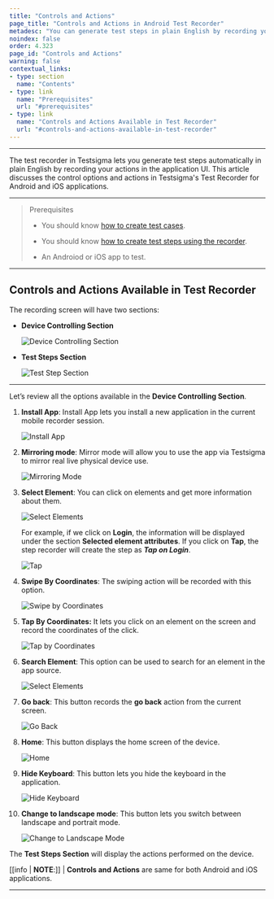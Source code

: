 ```yaml
---
title: "Controls and Actions"
page_title: "Controls and Actions in Android Test Recorder"
metadesc: "You can generate test steps in plain English by recording your actions for android & iOS apps. Learn controls & actions available in Testsigma application"
noindex: false
order: 4.323
page_id: "Controls and Actions"
warning: false
contextual_links:
- type: section
  name: "Contents"
- type: link
  name: "Prerequisites"
  url: "#prerequisites"
- type: link
  name: "Controls and Actions Available in Test Recorder"
  url: "#controls-and-actions-available-in-test-recorder"
---
```


---

The test recorder in Testsigma lets you generate test steps automatically in plain English by recording your actions in the application UI. This article discusses the control options and actions in Testsigma's Test Recorder for Android and iOS applications.

---

> <p id="prerequisites">Prerequisites</p>
> 
> - You should know [how to create test cases](https://testsigma.com/docs/test-cases/manage/add-edit-delete/).
> 
> - You should know [how to create test steps using the recorder](https://testsigma.com/docs/test-cases/create-test-steps/overview/#creating-test-steps-using-test-recorder).
> 
> - An Androiod or iOS app to test. 

---

## **Controls and Actions Available in Test Recorder**

The recording screen will have two sections:
- **Device Controlling Section**

   ![Device Controlling Section](https://s3.amazonaws.com/static-docs.testsigma.com/new_images/projects/applications/Controlling_Section_Left.png)

- **Test Steps Section**

   ![Test Step Section](https://s3.amazonaws.com/static-docs.testsigma.com/new_images/projects/applications/Test_Steps_Section.png)

---

Let’s review all the options available in the **Device Controlling Section**.


1. **Install App**: Install App lets you install a new application in the current mobile recorder session. 

   ![Install App](https://s3.amazonaws.com/static-docs.testsigma.com/new_images/projects/applications/Install_App_Controls.png) 


2. **Mirroring mode**: Mirror mode will allow you to use the app via Testsigma to mirror real live physical device use.

   ![Mirroring Mode](https://s3.amazonaws.com/static-docs.testsigma.com/new_images/projects/applications/MirrorMode_Controls.png)


3. **Select Element**: You can click on elements and get more information about them. 

   ![Select Elements](https://s3.amazonaws.com/static-docs.testsigma.com/new_images/projects/applications/SelectElement_Controls.png)

   For example, if we click on **Login**, the information will be displayed under the section **Selected element attributes**. If you click on **Tap**, the step recorder will create the step as ***Tap on Login***.

   ![Tap](https://s3.amazonaws.com/static-docs.testsigma.com/new_images/projects/applications/Tap_Controls.png)


4. **Swipe By Coordinates**: The swiping action will be recorded with this option.

   ![Swipe by Coordinates](https://s3.amazonaws.com/static-docs.testsigma.com/new_images/projects/applications/SwipeByCoordinates_Controls.png)


5. **Tap By Coordinates:** It lets you click on an element on the screen and record the coordinates of the click.

   ![Tap by Coordinates](https://s3.amazonaws.com/static-docs.testsigma.com/new_images/projects/applications/TapByCoordinates_Controls.png)


6. **Search Element**: This option can be used to search for an element in the app source.
   
   ![Select Elements](https://s3.amazonaws.com/static-docs.testsigma.com/new_images/projects/applications/SearchElements_Controls.png)


7. **Go back**: This button records the **go back** action from the current screen.

   ![Go Back](https://s3.amazonaws.com/static-docs.testsigma.com/new_images/projects/applications/GoBack_Controls.png)


8. **Home**: This button displays the home screen of the device.

   ![Home](https://s3.amazonaws.com/static-docs.testsigma.com/new_images/projects/applications/Home_Controls.png)


9. **Hide Keyboard**: This button lets you hide the keyboard in the application.

   ![Hide Keyboard](https://s3.amazonaws.com/static-docs.testsigma.com/new_images/projects/applications/HideKeyBoard_Controls.png)

9. **Change to landscape mode**: This button lets you switch between landscape and portrait mode.

   ![Change to Landscape Mode](https://s3.amazonaws.com/static-docs.testsigma.com/new_images/projects/applications/LandscapeMode_Controls.png)

The **Test Steps Section** will display the actions performed on the device. 

[[info | **NOTE**:]]
| **Controls and Actions** are same for both Android and iOS applications. 

---
